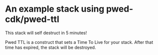 
# An example stack using pwed-cdk/pwed-ttl

This stack will self destruct in 5 minutes!

Pwed TTL is a construct that sets a Time To Live for your stack. After that time has expired, the stack will be destroyed.
